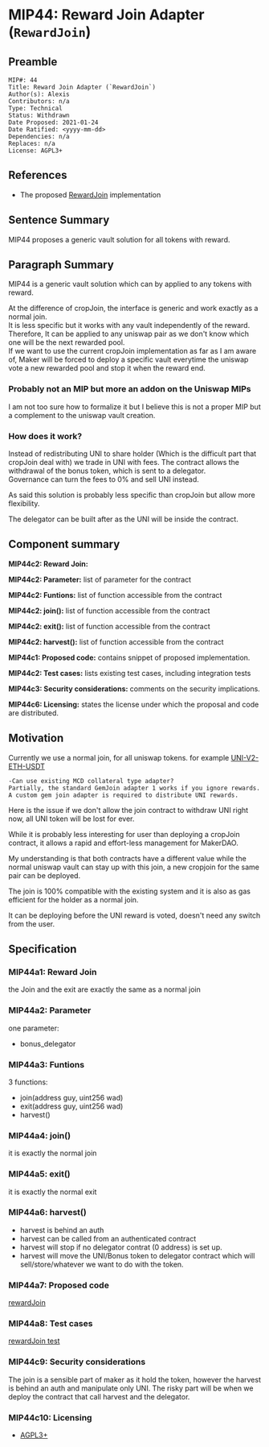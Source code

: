 # MIP44: Reward Join Adapter (`RewardJoin`)

## Preamble

```
MIP#: 44
Title: Reward Join Adapter (`RewardJoin`)
Author(s): Alexis
Contributors: n/a
Type: Technical
Status: Withdrawn
Date Proposed: 2021-01-24
Date Ratified: <yyyy-mm-dd>
Dependencies: n/a
Replaces: n/a
License: AGPL3+
```

## References

- The proposed [RewardJoin](https://github.com/alexisgayte/dss-reward-join) implementation

## Sentence Summary

MIP44 proposes a generic vault solution for all tokens with reward.

## Paragraph Summary

MIP44 is a generic vault solution which can by applied to any tokens with reward.

At the difference of cropJoin, the interface is generic and work exactly as a normal join.  
It is less specific but it works with any vault independently of the reward.
Therefore, It can be applied to any uniswap pair as we don't know which one will be the next rewarded pool.  
If we want to use the current cropJoin implementation as far as I am aware of, Maker will be forced to deploy a specific vault everytime the uniswap vote a new rewarded pool and stop it when the reward end.

### Probably not an MIP but more an addon on the Uniswap MIPs
I am not too sure how to formalize it but I believe this is not a proper MIP but a complement to the uniswap vault creation.

### How does it work?

Instead of redistributing UNI to share holder (Which is the difficult part that cropJoin deal with) we trade in UNI with fees. 
The contract allows the withdrawal of the bonus token, which is sent to a delegator.  
Governance can turn the fees to 0% and sell UNI instead.

As said this solution is probably less specific than cropJoin but allow more flexibility.

The delegator can be built after as the UNI will be inside the contract.

## Component summary

**MIP44c2: Reward Join:**

**MIP44c2: Parameter:** list of parameter for the contract

**MIP44c2: Funtions:** list of function accessible from the contract

**MIP44c2: join():** list of function accessible from the contract

**MIP44c2: exit():** list of function accessible from the contract

**MIP44c2: harvest():** list of function accessible from the contract

**MIP44c1: Proposed code:** contains snippet of proposed implementation.

**MIP44c2: Test cases:** lists existing test cases, including integration tests

**MIP44c3: Security considerations:** comments on the security implications.

**MIP44c6: Licensing:** states the license under which the proposal and code are distributed.

## Motivation

Currently we use a normal join, for all uniswap tokens. for example [UNI-V2-ETH-USDT](https://forum.makerdao.com/t/uni-v2-eth-usdt-erc20-token-smart-contract-technical-assessment/6231) 

```
-Can use existing MCD collateral type adapter?
Partially, the standard GemJoin adapter 1 works if you ignore rewards. A custom gem join adapter is required to distribute UNI rewards.
```

Here is the issue if we don't allow the join contract to withdraw UNI right now, all UNI token will be lost for ever.

While it is probably less interesting for user than deploying a cropJoin contract, it allows a rapid and effort-less management for MakerDAO.

My understanding is that both contracts have a different value while the normal uniswap vault can stay up with this join, a new cropjoin for the same pair can be deployed.

The join is 100% compatible with the existing system and it is also as gas efficient for the holder as a normal join.

It can be deploying before the UNI reward is voted, doesn't need any switch from the user.

## Specification

### MIP44a1: Reward Join

the Join and the exit are exactly the same as a normal join

### MIP44a2: Parameter
one parameter:
 - bonus_delegator
 
### MIP44a3: Funtions

3 functions:
 - join(address guy, uint256 wad) 
 - exit(address guy, uint256 wad)
 - harvest()

### MIP44a4: join()

it is exactly the normal join

### MIP44a5: exit()

it is exactly the normal exit

### MIP44a6: harvest()

 * harvest is behind an auth
 * harvest can be called from an authenticated contract
 * harvest will stop if no delegator contrat (0 address) is set up.
 * harvest will move the UNI/Bonus token to delegator contract which will sell/store/whatever we want to do with the token.

### MIP44a7: Proposed code

[rewardJoin](https://github.com/alexisgayte/dss-reward-join/blob/main/src/RewardJoin.sol)

### MIP44a8: Test cases

[rewardJoin test](https://github.com/alexisgayte/dss-reward-join/blob/main/src/RewardJoin.t.sol)

### MIP44c9: Security considerations

The join is a sensible part of maker as it hold the token, however the harvest is behind an auth and manipulate only UNI.
The risky part will be when we deploy the contract that call harvest and the delegator.

### MIP44c10: Licensing
   - [AGPL3+](https://www.gnu.org/licenses/agpl-3.0.en.html)

